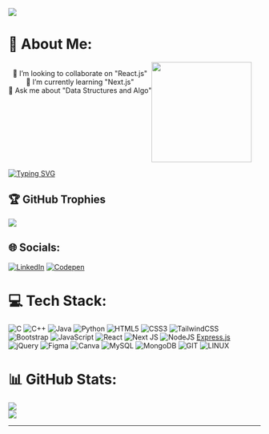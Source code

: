 [![](https://visitcount.itsvg.in/api?id=saurav-tiwari03&icon=0&color=6)](https://visitcount.itsvg.in)

# 💫 About Me:
<center style="display:flex;">
<p>👯 I’m looking to collaborate on "React.js"<br>🌱 I’m currently learning "Next.js" <br>💬 Ask me about "Data Structures and Algo"<br></p>
<img style="height:200px;"  src="https://camo.githubusercontent.com/e095e7bef98960bbf46c33b89e855212f0734f3296d2dd6dd99c91b3fcbdd292/68747470733a2f2f6d656469612e67697068792e636f6d2f6d656469612f584971435178303245315539572f67697068792e676966" /></center>

[![Typing SVG](https://readme-typing-svg.demolab.com?font=Fira+Code&pause=1000&color=A8A8A8&center=true&random=true&width=435&lines=Let's+Build+Together)](https://git.io/typing-svg)

## 🏆 GitHub Trophies
![](https://github-profile-trophy.vercel.app/?username=saurav-tiwari03&theme=onedark&no-frame=false&no-bg=true&margin-w=4)


## 🌐 Socials:
[![LinkedIn](https://img.shields.io/badge/LinkedIn-%230077B5.svg?logo=linkedin&logoColor=white)](https://linkedin.com/in/saurav-tiwari03) [![Codepen](https://img.shields.io/badge/Codepen-000000?style=for-the-badge&logo=codepen&logoColor=white)](https://codepen.io/saurav-tiwari03) 

# 💻 Tech Stack:
![C](https://img.shields.io/badge/c-%2300599C.svg?style=flat&logo=c&logoColor=white) ![C++](https://img.shields.io/badge/c++-%2300599C.svg?style=flat&logo=c%2B%2B&logoColor=white) ![Java](https://img.shields.io/badge/java-%23ED8B00.svg?style=flat&logo=java&logoColor=white) ![Python](https://img.shields.io/badge/python-3670A0?style=flat&logo=python&logoColor=ffdd54)  ![HTML5](https://img.shields.io/badge/html5-%23E34F26.svg?style=flat&logo=html5&logoColor=white) ![CSS3](https://img.shields.io/badge/css3-%231572B6.svg?style=flat&logo=css3&logoColor=white) ![TailwindCSS](https://img.shields.io/badge/tailwindcss-%2338B27c.svg?style=for-the-badge&logo=tailwind-css&logoColor=white)
 ![Bootstrap](https://img.shields.io/badge/bootstrap-%23563D7C.svg?style=flat&logo=bootstrap&logoColor=white) ![JavaScript](https://img.shields.io/badge/javascript-%23323330.svg?style=flat&logo=javascript&logoColor=%23F7DF1E) ![React](https://img.shields.io/badge/react-%2320232a.svg?style=flat&logo=react&logoColor=%2361DAFB) ![Next JS](https://img.shields.io/badge/Next-black?style=flat&logo=next.js&logoColor=white)  ![NodeJS](https://img.shields.io/badge/node.js-6DA55F?style=flat&logo=node.js&logoColor=white)  [Express.js](https://img.shields.io/badge/express.js-%23404d59.svg?style=flat&logo=express&logoColor=%2361DAFB) ![jQuery](https://img.shields.io/badge/jquery-%230769AD.svg?style=flat&logo=jquery&logoColor=white)   	![Figma](https://img.shields.io/badge/figma-%23F24E1E.svg?style=flat&logo=figma&logoColor=white) ![Canva](https://img.shields.io/badge/Canva-%2300C4CC.svg?style=flat&logo=Canva&logoColor=white) ![MySQL](https://img.shields.io/badge/mysql-%2300f.svg?style=flat&logo=mysql&logoColor=white) ![MongoDB](https://img.shields.io/badge/MongoDB-%234ea94b.svg?style=flat&logo=mongodb&logoColor=white)  ![GIT](https://img.shields.io/badge/Git-fc6d26?style=flat&logo=git&logoColor=white)  ![LINUX](https://img.shields.io/badge/Linux-FCC624?style=flat&logo=linux&logoColor=black)
# 📊 GitHub Stats:
![](https://github-readme-streak-stats.herokuapp.com/?user=saurav-tiwari03&theme=onedark&hide_border=false)<br/>
![](https://github-readme-stats.vercel.app/api/top-langs/?username=saurav-tiwari03&theme=onedark&hide_border=false&include_all_commits=false&count_private=false&layout=compact)



---

